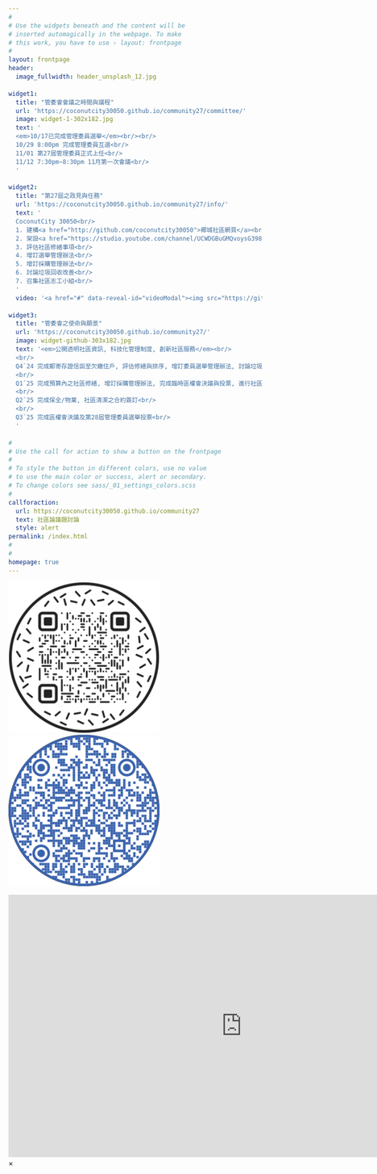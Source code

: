 ```yaml
---
#
# Use the widgets beneath and the content will be
# inserted automagically in the webpage. To make
# this work, you have to use › layout: frontpage
#
layout: frontpage
header:
  image_fullwidth: header_unsplash_12.jpg
  
widget1:
  title: "管委會會議之時間與議程"
  url: 'https://coconutcity30050.github.io/community27/committee/'
  image: widget-1-302x182.jpg
  text: '
  <em>10/17已完成管理委員選舉</em><br/><br/>
  10/29 8:00pm 完成管理委員互選<br/>
  11/01 第27屆管理委員正式上任<br/>
  11/12 7:30pm~8:30pm 11月第一次會議<br/>
  '
  
widget2:
  title: "第27屆之政見與任務"
  url: 'https://coconutcity30050.github.io/community27/info/'
  text: '
  CoconutCity 30050<br/>
  1. 建構<a href="http://github.com/coconutcity30050">椰城社區網頁</a><br/>
  2. 架設<a href="https://studio.youtube.com/channel/UCWDGBuGMQvoysG398_kcrhw/content/posts">社區雲端論壇</a><br/>
  3. 評估社區修繕事項<br/>
  4. 增訂選舉管理辦法<br/>
  5. 增訂採購管理辦法<br/>
  6. 討論垃圾回收改善<br/>
  7. 召集社區志工小組<br/>
  '
  video: '<a href="#" data-reveal-id="videoModal"><img src="https://github.com/coconutcity30050/community27/raw/gh-pages/images/coconutcity30050-nightview-video-459x258.png" width="302" height="182" alt=""/></a>'

widget3:
  title: "管委會之使命與願景"
  url: 'https://coconutcity30050.github.io/community27/'
  image: widget-github-303x182.jpg  
  text: '<em>公開透明社區資訊, 科技化管理制度, 創新社區服務</em><br/>
  <br/>
  Q4`24 完成郵寄存證信函至欠繳住戶, 評估修繕與排序, 增訂委員選舉管理辦法, 討論垃圾回收改善<br/>
  <br/>
  Q1`25 完成預算內之社區修繕, 增訂採購管理辦法, 完成臨時區權會決議與投票, 進行社區合約審議<br/>
  <br/>
  Q2`25 完成保全/物業, 社區清潔之合約簽訂<br/>
  <br/>
  Q3`25 完成區權會決議及第28屆管理委員選舉投票<br/>
  '
   
#
# Use the call for action to show a button on the frontpage
#
# To style the button in different colors, use no value
# to use the main color or success, alert or secondary.
# To change colors see sass/_01_settings_colors.scss
#
callforaction:
  url: https://coconutcity30050.github.io/community27
  text: 社區論議題討論
  style: alert
permalink: /index.html
#
#
homepage: true
---
```


<p>
<img src="https://github.com/coconutcity30050/community27/raw/gh-pages/assets/img/websiteQR.png">
<img src="https://github.com/coconutcity30050/community27/raw/gh-pages/assets/img/circleQR.png">
</p>

<div id="videoModal" class="reveal-modal large" data-reveal="">
  <div class="flex-video widescreen vimeo" style="display: block;">
    <iframe width="925" height="520" src="https://www.youtube.com/embed/Z7l5DZwq85g" title="椰城之夜 (feat. 新竹椰城社區~E棟頂樓)" frameborder="0" allow="accelerometer; autoplay; clipboard-write; encrypted-media; gyroscope; picture-in-picture; web-share" referrerpolicy="strict-origin-when-cross-origin" allowfullscreen></iframe>
  </div>
  <a class="close-reveal-modal">&#215;</a>
</div>
